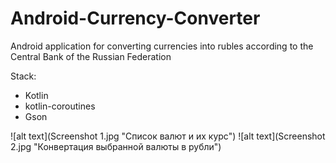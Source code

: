 # Android-Currency-Converter
Android application for converting currencies into rubles according to the Central Bank of the Russian Federation 

Stack:
- Kotlin
- kotlin-coroutines
- Gson

![alt text](Screenshot 1.jpg "Список валют и их курс")​
![alt text](Screenshot 2.jpg "Конвертация выбранной валюты в рубли")​
